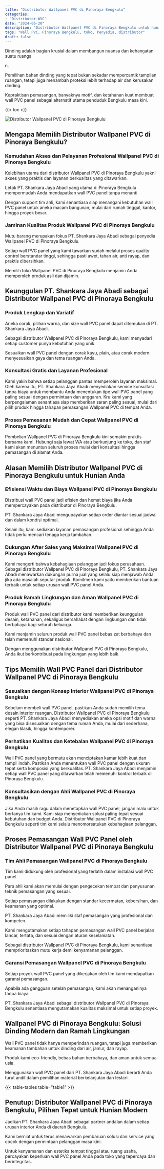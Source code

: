 ```yaml
---
title: "Distributor Wallpanel PVC di Pinoraya Bengkulu"
categories: 
- "Distributor-WVC"
date: "2024-05-20"
description: "Distributor Wallpanel PVC di Pinoraya Bengkulu untuk hunian, office, dan ritel. Produk terbaik, variasi motif, variasi warna menarik, dengan layanan penempatan ditangani oleh tenaga ahli profesional serta jaminan resmi!|Jasa distribusi Wallpanel PVC di Pinoraya Bengkulu bagi kebutuhan hunian, office, atau toko, dengan panel terbaik dan instalasi oleh tim ahli serta kepastian resmi.|Alternatif Wallpanel PVC di Pinoraya Bengkulu yang andal untuk tempat tinggal, office, serta gerai, dengan panel unggulan dan penempatan ditangani oleh tim ahli dan kepastian resmi.|Penjualan Wallpanel PVC di Pinoraya Bengkulu untuk rumah, kantor, serta ritel, dengan material unggulan dan pemasangan dikerjakan oleh teknisi profesional, lengkap dengan jaminan resmi.}"
tags: "Wall PVC, Pinoraya Bengkulu, toko, Penyedia, distributor"
draft: false
---
```


Dinding adalah bagian krusial dalam membangun nuansa dan kehangatan suatu ruanga

n.

Pemilihan bahan dinding yang tepat bukan sekadar mempercantik tampilan ruangan, tetapi juga menambah proteksi lebih terhadap air dan kerusakan dinding.

Kepraktisan pemasangan, banyaknya motif, dan ketahanan kuat membuat wall PVC panel sebagai alternatif utama penduduk Bengkulu masa kini.

{{< toc >}}

![Distributor Wallpanel PVC di Pinoraya Bengkulu](/images/Distributor-WVC/Distributor-Wallpanel-PVC-di-Pinoraya-Bengkulu.png)


## Mengapa Memilih Distributor Wallpanel PVC di Pinoraya Bengkulu?

### Kemudahan Akses dan Pelayanan Profesional Wallpanel PVC di Pinoraya Bengkulu

Kelebihan utama dari distributor Wallpanel PVC di Pinoraya Bengkulu yakni akses yang praktis dan layanan berkualitas yang ditawarkan.

Letak PT. Shankara Jaya Abadi yang utama di Pinoraya Bengkulu mempermudah Anda mendapatkan wall PVC panel tanpa menanti.

Dengan support tim ahli, kami senantiasa siap menangani kebutuhan wall PVC panel untuk aneka macam bangunan, mulai dari rumah tinggal, kantor, hingga proyek besar.

### Jaminan Kualitas Produk Wallpanel PVC di Pinoraya Bengkulu

Mutu barang merupakan fokus PT. Shankara Jaya Abadi sebagai penyedia Wallpanel PVC di Pinoraya Bengkulu.

Setiap wall PVC panel yang kami tawarkan sudah melalui proses quality control berstandar tinggi, sehingga pasti awet, tahan air, anti rayap, dan praktis dibersihkan.

Memilih toko Wallpanel PVC di Pinoraya Bengkulu menjamin Anda memperoleh produk asli dan dijamin.

## Keunggulan PT. Shankara Jaya Abadi sebagai Distributor Wallpanel PVC di Pinoraya Bengkulu

### Produk Lengkap dan Variatif

Aneka corak, pilihan warna, dan size wall PVC panel dapat ditemukan di PT. Shankara Jaya Abadi.

Sebagai distributor Wallpanel PVC di Pinoraya Bengkulu, kami menyadari setiap customer punya kebutuhan yang unik.

Sesuaikan wall PVC panel dengan corak kayu, plain, atau corak modern menyesuaikan gaya dan tema ruangan Anda.

### Konsultasi Gratis dan Layanan Profesional

Kami yakin bahwa setiap pelanggan pantas memperoleh layanan maksimal. Oleh karena itu, PT. Shankara Jaya Abadi menyediakan service konsultasi tanpa biaya untuk membantu Anda menentukan tipe wall PVC panel yang paling sesuai dengan permintaan dan anggaran. Kru kami yang berpengalaman senantiasa siap memberikan saran paling sesuai, mulai dari pilih produk hingga tahapan pemasangan Wallpanel PVC di tempat Anda.

### Proses Pemesanan Mudah dan Cepat Wallpanel PVC di Pinoraya Bengkulu

Pembelian Wallpanel PVC di Pinoraya Bengkulu kini semakin praktis bersama kami. Hubungi saja lewat WA atau berkunjung ke toko, dan staf kami akan menuntun seluruh proses mulai dari konsultasi hingga pemasangan di alamat Anda.

## Alasan Memilih Distributor Wallpanel PVC di Pinoraya Bengkulu untuk Hunian Anda

### Efisiensi Waktu dan Biaya Wallpanel PVC di Pinoraya Bengkulu

Distribusi wall PVC panel jadi efisien dan hemat biaya jika Anda mempercayakan pada distributor di Pinoraya Bengkulu.

PT. Shankara Jaya Abadi mengupayakan setiap order diantar sesuai jadwal dan dalam kondisi optimal.

Selain itu, kami sediakan layanan pemasangan profesional sehingga Anda tidak perlu mencari tenaga kerja tambahan.

### Dukungan After Sales yang Maksimal Wallpanel PVC di Pinoraya Bengkulu

Kami mengerti bahwa kebahagiaan pelanggan jadi fokus perusahaan. Sebagai distributor Wallpanel PVC di Pinoraya Bengkulu, PT. Shankara Jaya Abadi menawarkan dukungan purna jual yang selalu siap menjawab Anda jika ada masalah seputar produk. Komitmen kami yaitu memberikan bantuan terbaik untuk setiap urusan wall PVC panel Anda.

### Produk Ramah Lingkungan dan Aman Wallpanel PVC di Pinoraya Bengkulu

Produk wall PVC panel dari distributor kami memberikan keunggulan desain, ketahanan, sekaligus bersahabat dengan lingkungan dan tidak berbahaya bagi seluruh keluarga.

Kami menjamin seluruh produk wall PVC panel bebas zat berbahaya dan telah memenuhi standar nasional.

Dengan menggunakan distributor Wallpanel PVC di Pinoraya Bengkulu, Anda ikut berkontribusi pada lingkungan yang lebih baik.

## Tips Memilih Wall PVC Panel dari Distributor Wallpanel PVC di Pinoraya Bengkulu

### Sesuaikan dengan Konsep Interior Wallpanel PVC di Pinoraya Bengkulu

Sebelum membeli wall PVC panel, pastikan Anda sudah memilih tema desain interior ruangan. Distributor Wallpanel PVC di Pinoraya Bengkulu seperti PT. Shankara Jaya Abadi menyediakan aneka opsi motif dan warna yang bisa disesuaikan dengan tema rumah Anda, mulai dari sederhana, elegan klasik, hingga kontemporer.

### Perhatikan Kualitas dan Ketebalan Wallpanel PVC di Pinoraya Bengkulu

Wall PVC panel yang bermutu akan menciptakan kamar lebih kuat dan tampil indah. Pastikan Anda menentukan wall PVC panel dengan ukuran tepat serta komposisi yang berkualitas. PT. Shankara Jaya Abadi menjamin setiap wall PVC panel yang ditawarkan telah memenuhi kontrol terbaik di Pinoraya Bengkulu.

### Konsultasikan dengan Ahli Wallpanel PVC di Pinoraya Bengkulu

Jika Anda masih ragu dalam menetapkan wall PVC panel, jangan malu untuk bertanya tim kami. Kami siap menyediakan solusi paling tepat sesuai kebutuhan dan budget Anda. Distributor Wallpanel PVC di Pinoraya Bengkulu seperti tim kami selalu menomorsatukan kebahagiaan pelanggan.

## Proses Pemasangan Wall PVC Panel oleh Distributor Wallpanel PVC di Pinoraya Bengkulu

### Tim Ahli Pemasangan Wallpanel PVC di Pinoraya Bengkulu

Tim kami didukung oleh profesional yang terlatih dalam instalasi wall PVC panel.

Para ahli kami akan memulai dengan pengecekan tempat dan penyusunan teknik pemasangan yang sesuai.

Setiap pemasangan dilakukan dengan standar kecermatan, kebersihan, dan keamanan yang optimal.

PT. Shankara Jaya Abadi memiliki staf pemasangan yang profesional dan kompeten.

Kami mengutamakan setiap tahapan pemasangan wall PVC panel berjalan lancar, tertata, dan sesuai dengan aturan keselamatan.

Sebagai distributor Wallpanel PVC di Pinoraya Bengkulu, kami senantiasa memprioritaskan mutu kerja demi kenyamanan pelanggan.

### Garansi Pemasangan Wallpanel PVC di Pinoraya Bengkulu

Setiap proyek wall PVC panel yang dikerjakan oleh tim kami mendapatkan garansi pemasangan.

Apabila ada gangguan setelah pemasangan, kami akan menanganinya tanpa biaya.

PT. Shankara Jaya Abadi sebagai distributor Wallpanel PVC di Pinoraya Bengkulu senantiasa mengutamakan kualitas maksimal untuk setiap proyek.

## Wallpanel PVC di Pinoraya Bengkulu: Solusi Dinding Modern dan Ramah Lingkungan

Wall PVC panel tidak hanya memperindah ruangan, tetapi juga memberikan keamanan tambahan untuk dinding dari air, jamur, dan rayap.

Produk kami eco-friendly, bebas bahan berbahaya, dan aman untuk semua usia.

Menggunakan wall PVC panel dari PT. Shankara Jaya Abadi berarti Anda turut andil dalam pemilihan material berkelanjutan dan lestari.

{{< table-tables table="table1" >}}

## Penutup: Distributor Wallpanel PVC di Pinoraya Bengkulu, Pilihan Tepat untuk Hunian Modern

Jadikan PT. Shankara Jaya Abadi sebagai partner andalan dalam setiap urusan interior Anda di daerah Bengkulu.

Kami berniat untuk terus menawarkan pembaruan solusi dan service yang cocok dengan permintaan pelanggan masa kini.

Untuk kenyamanan dan estetika tempat tinggal atau ruang usaha, percayakan keperluan wall PVC panel Anda pada toko yang tepercaya dan berintegritas.